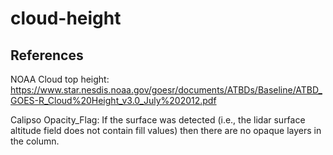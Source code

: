 # cloud-height


## References 

NOAA Cloud top height: https://www.star.nesdis.noaa.gov/goesr/documents/ATBDs/Baseline/ATBD_GOES-R_Cloud%20Height_v3.0_July%202012.pdf 

Calipso
Opacity_Flag: If the surface was detected (i.e., the lidar surface altitude field does not contain fill values) then there are no opaque layers in the column. 